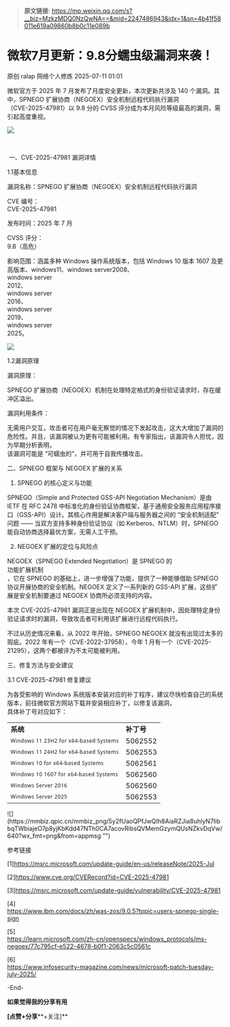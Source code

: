 > **原文链接**: https://mp.weixin.qq.com/s?__biz=MzkzMDQ0NzQwNA==&mid=2247486943&idx=1&sn=4b41f58011e619a09860b8b0c11e089b

#  微软7月更新：9.8分蠕虫级漏洞来袭！  
原创 ralap  网络个人修炼   2025-07-11 01:01  
  
微软官方于 2025 年 7 月发布了月度安全更新，本次更新共涉及 140 个漏洞。其中，SPNEGO 扩展协商（NEGOEX）安全机制远程代码执行漏洞  
（CVE-2025-47981）以 9.8 分的 CVSS 评分成为本月风险等级最高的漏洞，需引起高度重视。  
  
![](https://mmbiz.qpic.cn/mmbiz_png/5y2fUaoQPfJwQIh8AiaRZJia8uhlyN7IibbOV8G0Pa8oZEoHKoibSHzzhSykPwIhtAahoXAbP9ibsxIYdoTiacmzKZHw/640?wx_fmt=png&from=appmsg "")  
  
    
  
 一、CVE-2025-47981 漏洞详情  
  
1.1基本信息  
  
漏洞名称：SPNEGO 扩展协商（NEGOEX）安全机制远程代码执行漏洞    
  
CVE 编号：  
CVE-2025-47981    
  
发布时间：2025 年 7 月    
  
CVSS 评分：  
9.8（高危）    
  
影响范围：涵盖多种 Windows 操作系统版本，包括 Windows 10 版本 1607 及更高版本、windows11、windows server2008、  
windows server  
2012、  
windows server  
2016、  
windows server  
2019、  
windows server  
2025。  
  
![](https://mmbiz.qpic.cn/mmbiz_png/5y2fUaoQPfJwQIh8AiaRZJia8uhlyN7IibbLao2ibymU82WBRDl8zkG8ZELjrcstfGXRbmN7vpZwd9vHg05BicRthbA/640?wx_fmt=png&from=appmsg "")  
  
  
1.2漏洞原理    
  
漏洞原理：  
  
SPNEGO 扩展协商（NEGOEX）机制在处理特定格式的身份验证请求时，存在缓冲区溢出。  
  
漏洞利用条件：  
  
无需用户交互，攻击者可在用户毫无察觉的情况下发起攻击，这大大增加了漏洞的危险性。并且，该漏洞被认为更有可能被利用。有专家指出，该漏洞令人担忧，因为早期分析表明，  
该漏洞可能是 “可蠕虫的”，并可用于自我传播攻击。  
  
  
二、SPNEGO 框架与 NEGOEX 扩展的关系  
  
1. SPNEGO 的核心定义与功能  
  
SPNEGO（Simple and Protected GSS-API Negotiation Mechanism）是由 IETF 在 RFC 2478 中标准化的身份验证协商框架，基于通用安全服务应用程序接口（GSS-API）设计。其核心作用是解决客户端与服务器之间的 “安全机制适配” 问题 —— 当双方支持多种身份验证协议（如 Kerberos、NTLM）时，SPNEGO 能自动协商选择最优方案，无需人工干预。  
  
2. NEGOEX 扩展的定位与风险点  
  
NEGOEX（SPNEGO Extended Negotiation）是 SPNEGO 的  
功能扩展机制  
，它在 SPNEGO 的基础上，进一步增强了功能，提供了一种能够借助 SPNEGO 协议开展协商的安全机制。NEGOEX 定义了一系列新的 GSS-API 扩展，这些扩展是安全机制要通过 NEGOEX 协商所必须支持的内容。  
  
本次 CVE-2025-47981 漏洞正是出现在 NEGOEX 扩展机制中，因处理特定身份验证请求时的漏洞，导致攻击者可利用该扩展进行远程代码执行。  
  
不过从历史情况来看，从 2022 年开始，SPNEGO NEGOEX 就没有出现过太多的瑕疵。2022 年有一个（CVE-2022-37958），今年 1 月有一个（CVE-2025-21295），这两个都被评为不太可能被利用。  
  
  
  
三、修复方法与安全建议  
  
3.1 CVE-2025-47981 修复建议  
  
为各受影响的 Windows 系统版本安装对应的补丁程序，建议尽快检查自己的系统版本，前往微软官方网站下载并安装相应补丁，以修复该漏洞，  
具体补丁号对应如下：  
<table><tbody><tr><td data-colwidth="287" style="border-color:#00d100;"><section><span leaf=""><span textstyle="" style="font-weight: bold;">系统</span></span></section></td><td data-colwidth="287" style="border-color:#00d100;"><section><span leaf=""><span textstyle="" style="font-weight: bold;">补丁号</span></span></section></td></tr><tr><td data-colwidth="287" style="border-color:#00d100;"><section><span data-pm-slice="0 0 []"><span leaf="" style="color:rgba(0, 0, 0, 0.9);font-size:17px;font-family:&#34;mp-quote&#34;, &#34;PingFang SC&#34;, system-ui, -apple-system, BlinkMacSystemFont, &#34;Helvetica Neue&#34;, &#34;Hiragino Sans GB&#34;, &#34;Microsoft YaHei UI&#34;, &#34;Microsoft YaHei&#34;, Arial, sans-serif;line-height:1.6;letter-spacing:0.034em;font-style:normal;font-weight:normal;"><span textstyle="" style="font-size: 12px;">W</span></span><span leaf="" style="color:rgba(0, 0, 0, 0.9);font-size:17px;font-family:&#34;mp-quote&#34;, &#34;PingFang SC&#34;, system-ui, -apple-system, BlinkMacSystemFont, &#34;Helvetica Neue&#34;, &#34;Hiragino Sans GB&#34;, &#34;Microsoft YaHei UI&#34;, &#34;Microsoft YaHei&#34;, Arial, sans-serif;line-height:1.6;letter-spacing:0.034em;font-style:normal;font-weight:normal;"><span textstyle="" style="font-size: 12px;">indows 11 23H2 for x64-based Systems</span></span></span></section></td><td data-colwidth="287" style="border-color:#00d100;"><section><span leaf="">5062552</span></section></td></tr><tr><td data-colwidth="287" style="border-color:#00d100;"><section><span data-pm-slice="0 0 []"><span leaf="" style="color: rgba(0, 0, 0, 0.9);font-size: 17px;font-family: mp-quote, &#34;PingFang SC&#34;, system-ui, -apple-system, BlinkMacSystemFont, &#34;Helvetica Neue&#34;, &#34;Hiragino Sans GB&#34;, &#34;Microsoft YaHei UI&#34;, &#34;Microsoft YaHei&#34;, Arial, sans-serif;line-height: 1.6;letter-spacing: 0.034em;font-style: normal;font-weight: normal;"><span textstyle="" style="font-size: 12px;">Windows 11 24H2 for x64-based Systems</span></span></span></section></td><td data-colwidth="287" style="border-color:#00d100;"><section><span leaf="">5062553</span></section></td></tr><tr><td data-colwidth="287" style="border-color:#00d100;"><section><span data-pm-slice="0 0 []"><span leaf="" style="color:rgba(0, 0, 0, 0.9);font-size:17px;font-family:&#34;mp-quote&#34;, &#34;PingFang SC&#34;, system-ui, -apple-system, BlinkMacSystemFont, &#34;Helvetica Neue&#34;, &#34;Hiragino Sans GB&#34;, &#34;Microsoft YaHei UI&#34;, &#34;Microsoft YaHei&#34;, Arial, sans-serif;line-height:1.6;letter-spacing:0.034em;font-style:normal;font-weight:normal;"><span textstyle="" style="font-size: 12px;">Windows 10 for x64-based Systems</span></span></span></section></td><td data-colwidth="287" style="border-color:#00d100;"><section><span leaf="">5062561</span></section></td></tr><tr><td data-colwidth="287" style="border-color:#00d100;"><section><span data-pm-slice="0 0 []"><span leaf="" style="color:rgba(0, 0, 0, 0.9);font-size:17px;font-family:&#34;mp-quote&#34;, &#34;PingFang SC&#34;, system-ui, -apple-system, BlinkMacSystemFont, &#34;Helvetica Neue&#34;, &#34;Hiragino Sans GB&#34;, &#34;Microsoft YaHei UI&#34;, &#34;Microsoft YaHei&#34;, Arial, sans-serif;line-height:1.6;letter-spacing:0.034em;font-style:normal;font-weight:normal;"><span textstyle="" style="font-size: 12px;">Windows 10 1607 for x64-based Systems</span></span></span></section></td><td data-colwidth="287" style="border-color:#00d100;"><section><span leaf="">5062560</span></section></td></tr><tr><td data-colwidth="287" style="border-color:#00d100;"><section><span data-pm-slice="0 0 []"><span leaf="" style="color:rgba(0, 0, 0, 0.9);font-size:17px;font-family:&#34;mp-quote&#34;, &#34;PingFang SC&#34;, system-ui, -apple-system, BlinkMacSystemFont, &#34;Helvetica Neue&#34;, &#34;Hiragino Sans GB&#34;, &#34;Microsoft YaHei UI&#34;, &#34;Microsoft YaHei&#34;, Arial, sans-serif;line-height:1.6;letter-spacing:0.034em;font-style:normal;font-weight:normal;"><span textstyle="" style="font-size: 12px;">Windows Server 2016</span></span></span></section></td><td data-colwidth="287" style="border-color:#00d100;"><section><span leaf="">5062560</span></section></td></tr><tr><td data-colwidth="287" style="border-color:#00d100;"><section><span data-pm-slice="0 0 []"><span leaf="" style="color:rgba(0, 0, 0, 0.9);font-size:17px;font-family:&#34;mp-quote&#34;, &#34;PingFang SC&#34;, system-ui, -apple-system, BlinkMacSystemFont, &#34;Helvetica Neue&#34;, &#34;Hiragino Sans GB&#34;, &#34;Microsoft YaHei UI&#34;, &#34;Microsoft YaHei&#34;, Arial, sans-serif;line-height:1.6;letter-spacing:0.034em;font-style:normal;font-weight:normal;"><span textstyle="" style="font-size: 12px;">Windows Server 2025</span></span></span></section></td><td data-colwidth="287" style="border-color:#00d100;"><section><span leaf="">5062553</span></section></td></tr></tbody></table>  
![](https://mmbiz.qpic.cn/mmbiz_png/5y2fUaoQPfJwQIh8AiaRZJia8uhlyN7IibbqTWbiajeO7p8yjKbKdd47NTh0CA7acovRibsQVMemGzymQUsNZkvDqVw/640?wx_fmt=png&from=appmsg "")  
  
  
参考链接  
  
[1]https://msrc.microsoft.com/update-guide/en-us/releaseNote/2025-Jul  
  
[2]https://www.cve.org/CVERecord?id=CVE-2025-47981  
  
[3]https://msrc.microsoft.com/update-guide/vulnerability/CVE-2025-47981  
  
[4]  
https://www.ibm.com/docs/zh/was-zos/9.0.5?topic=users-spnego-single-sign  
  
[5]  
https://learn.microsoft.com/zh-cn/openspecs/windows_protocols/ms-negoex/77c795cf-e522-4678-b0f1-2063c5c0561c  
  
[6]  
https://www.infosecurity-magazine.com/news/microsoft-patch-tuesday-july-2025/  
  
  
  
-End-  
  
  
  
**如果觉得我的分享有用**  
  
**[点赞+分享****+关注]**  
  
